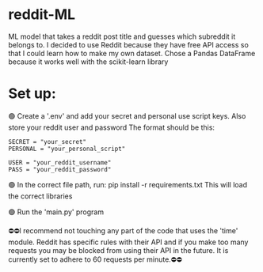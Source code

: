 # reddit-ML
ML model that takes a reddit post title and guesses which subreddit it belongs to.
I decided to use Reddit because they have free API access so that I could learn how to make my own dataset. 
Chose a Pandas DataFrame because it works well with the scikit-learn library 

<h1>Set up:</h1>

🟢 Create a '.env' and add your secret and personal use script keys. Also store your reddit user and password
    The format should be this:

    SECRET = "your_secret"
    PERSONAL = "your_personal_script"

    USER = "your_reddit_username"
    PASS = "your_reddit_password"

🟢 In the correct file path, run: pip install -r requirements.txt
    This will load the correct libraries

🟢 Run the 'main.py' program

⛔⛔I recommend not touching any part of the code that uses the 'time' module. Reddit has specific rules with their API and if you make too many requests 
you may be blocked from using their API in the future. It is currently set to adhere to 60 requests per minute.⛔⛔
